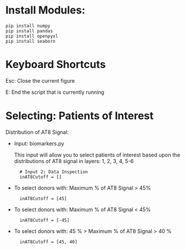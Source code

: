 # Install Modules:

    pip install numpy
    pip install pandas
    pip install openpyxl
    pip install seaborn


# Keyboard Shortcuts

Esc: Close the current figure

E: End the script that is currently running


# Selecting: Patients of Interest

Distribution of AT8 Signal:

- Input: biomarkers.py
  
  This input will allow you to select patients of interest based upon the distributions of AT8 signal in layers: 1, 2, 3, 4, 5-6

        # Input 2: Data Inspection
        inAT8Cutoff = []

- To select donors with: Maximum % of AT8 Signal > 45%

        inAT8Cutoff = [45]

- To select donors with: Maximum % of AT8 Signal < 45%

        inAT8Cutoff = [-45]

- To select donors with: 45 %  > Maximum % of AT8 Signal > 40 %

        inAT8Cutoff = [45, 40]
